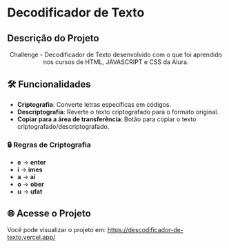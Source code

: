 # Decodificador de Texto

## Descrição do Projeto
<p align="center">Challenge - Decodificador de Texto desenvolvido com o que foi aprendido nos cursos de HTML, JAVASCRIPT e CSS da Alura.</p>

## 🛠 Funcionalidades

- **Criptografia**: Converte letras específicas em códigos.
- **Descriptografia**: Reverte o texto criptografado para o formato original.
- **Copiar para a área de transferência**: Botão para copiar o texto criptografado/descriptografado.

### 🔒 Regras de Criptografia

- **e** → **enter**
- **i** → **imes**
- **a** → **ai**
- **o** → **ober**
- **u** → **ufat**


## 🌐 Acesse o Projeto

Você pode visualizar o projeto em: https://descodificador-de-texto.vercel.app/
